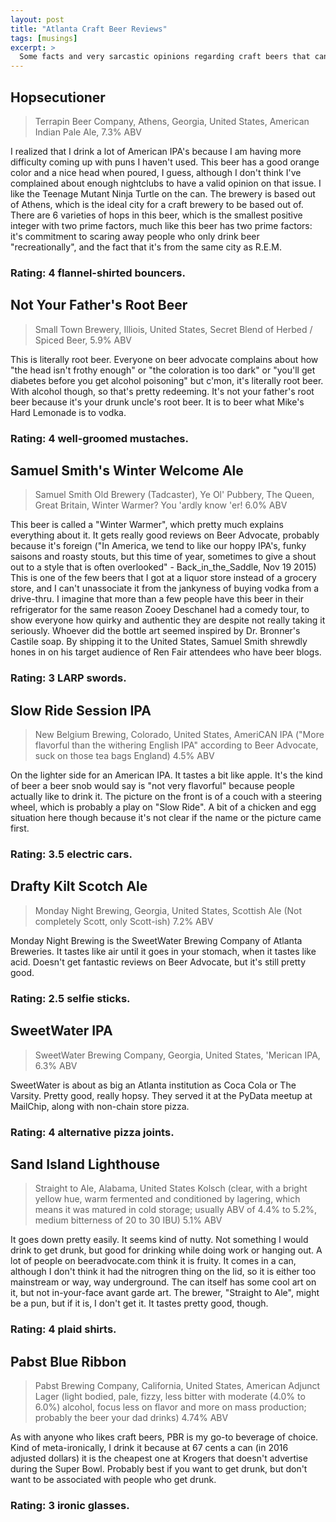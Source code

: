 ```yaml
---
layout: post
title: "Atlanta Craft Beer Reviews"
tags: [musings]
excerpt: >
  Some facts and very sarcastic opinions regarding craft beers that can be bought at the Krogers near my apartment.
---
```


## Hopsecutioner

> Terrapin Beer Company, Athens, Georgia, United States, American Indian Pale Ale, 7.3% ABV

I realized that I drink a lot of American IPA's because I am having more difficulty coming up with puns I haven't used. This beer has a good orange color and a nice head when poured, I guess, although I don't think I've complained about enough nightclubs to have a valid opinion on that issue. I like the Teenage Mutant Ninja Turtle on the can. The brewery is based out of Athens, which is the ideal city for a craft brewery to be based out of. There are 6 varieties of hops in this beer, which is the smallest positive integer with two prime factors, much like this beer has two prime factors: it's commitment to scaring away people who only drink beer "recreationally", and the fact that it's from the same city as R.E.M.

### Rating: 4 flannel-shirted bouncers.

## Not Your Father's Root Beer

> Small Town Brewery, Illiois, United States, Secret Blend of Herbed / Spiced Beer, 5.9% ABV

This is literally root beer. Everyone on beer advocate complains about how "the head isn't frothy enough" or "the coloration is too dark" or "you'll get diabetes before you get alcohol poisoning" but c'mon, it's literally root beer. With alcohol though, so that's pretty redeeming. It's not your father's root beer because it's your drunk uncle's root beer. It is to beer what Mike's Hard Lemonade is to vodka.

### Rating: 4 well-groomed mustaches.

## Samuel Smith's Winter Welcome Ale

> Samuel Smith Old Brewery (Tadcaster), Ye Ol' Pubbery, The Queen, Great Britain, Winter Warmer? You 'ardly know 'er! 6.0% ABV

This beer is called a "Winter Warmer", which pretty much explains everything about it. It gets really good reviews on Beer Advocate, probably because it's foreign ("In America, we tend to like our hoppy IPA's, funky saisons and roasty stouts, but this time of year, sometimes to give a shout out to a style that is often overlooked" - Back_in_the_Saddle, Nov 19 2015) This is one of the few beers that I got at a liquor store instead of a grocery store, and I can't unassociate it from the jankyness of buying vodka from a drive-thru. I imagine that more than a few people have this beer in their refrigerator for the same reason Zooey Deschanel had a comedy tour, to show everyone how quirky and authentic they are despite not really taking it seriously. Whoever did the bottle art seemed inspired by Dr. Bronner's Castile soap. By shipping it to the United States, Samuel Smith shrewdly hones in on his target audience of Ren Fair attendees who have beer blogs.

### Rating: 3 LARP swords.

## Slow Ride Session IPA

> New Belgium Brewing, Colorado, United States, AmeriCAN IPA ("More flavorful than the withering English IPA" according to Beer Advocate, suck on those tea bags England) 4.5% ABV

On the lighter side for an American IPA. It tastes a bit like apple. It's the kind of beer a beer snob would say is "not very flavorful" because people actually like to drink it. The picture on the front is of a couch with a steering wheel, which is probably a play on "Slow Ride". A bit of a chicken and egg situation here though because it's not clear if the name or the picture came first.

### Rating: 3.5 electric cars.

## Drafty Kilt Scotch Ale

> Monday Night Brewing, Georgia, United States, Scottish Ale (Not completely Scott, only Scott-ish) 7.2% ABV

Monday Night Brewing is the SweetWater Brewing Company of Atlanta Breweries. It tastes like air until it goes in your stomach, when it tastes like acid. Doesn't get fantastic reviews on Beer Advocate, but it's still pretty good.

### Rating: 2.5 selfie sticks.

## SweetWater IPA

> SweetWater Brewing Company, Georgia, United States, 'Merican IPA, 6.3% ABV

SweetWater is about as big an Atlanta institution as Coca Cola or The Varsity. Pretty good, really hopsy. They served it at the PyData meetup at MailChip, along with non-chain store pizza.

### Rating: 4 alternative pizza joints.

## Sand Island Lighthouse

> Straight to Ale, Alabama, United States Kolsch (clear, with a bright yellow hue, warm fermented and conditioned by lagering, which means it was matured in cold storage; usually ABV of 4.4% to 5.2%, medium bitterness of 20 to 30 IBU) 5.1% ABV

It goes down pretty easily. It seems kind of nutty. Not something I would drink to get drunk, but good for drinking while doing work or hanging out. A lot of people on beeradvocate.com think it is fruity. It comes in a can, although I don't think it had the nitrogren thing on the lid, so it is either too mainstream or way, way underground. The can itself has some cool art on it, but not in-your-face avant garde art. The brewer, "Straight to Ale", might be a pun, but if it is, I don't get it. It tastes pretty good, though.

### Rating: 4 plaid shirts.

## Pabst Blue Ribbon

> Pabst Brewing Company, California, United States, American Adjunct Lager (light bodied, pale, fizzy, less bitter with moderate (4.0% to 6.0%) alcohol, focus less on flavor and more on mass production; probably the beer your dad drinks) 4.74% ABV

As with anyone who likes craft beers, PBR is my go-to beverage of choice. Kind of meta-ironically, I drink it because at 67 cents a can (in 2016 adjusted dollars) it is the cheapest one at Krogers that doesn't advertise during the Super Bowl. Probably best if you want to get drunk, but don't want to be associated with people who get drunk.

### Rating: 3 ironic glasses.
